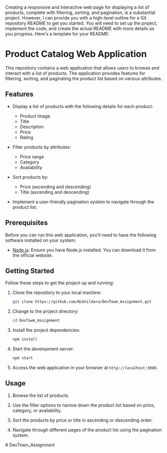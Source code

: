 Creating a responsive and interactive web page for displaying a list of products, complete with filtering, sorting, and pagination, is a substantial project. However, I can provide you with a high-level outline for a Git repository README to get you started. You will need to set up the project, implement the code, and create the actual README with more details as you progress. Here's a template for your README:

# Product Catalog Web Application

This repository contains a web application that allows users to browse and interact with a list of products. The application provides features for filtering, sorting, and paginating the product list based on various attributes.


## Features

- Display a list of products with the following details for each product:
  - Product image
  - Title
  - Description
  - Price
  - Rating

- Filter products by attributes:
  - Price range
  - Category
  - Availability

- Sort products by:
  - Price (ascending and descending)
  - Title (ascending and descending)

- Implement a user-friendly pagination system to navigate through the product list.

## Prerequisites

Before you can run this web application, you'll need to have the following software installed on your system:

- [Node.js](https://nodejs.org/): Ensure you have Node.js installed. You can download it from the official website.

## Getting Started

Follow these steps to get the project up and running:

1. Clone the repository to your local machine:

   ```bash
   git clone https://github.com/Nikhildara/DevTowm_Assignment.git
   ```

2. Change to the project directory:

   ```bash
   cd DevTowm_Assignment
   ```

3. Install the project dependencies:

   ```bash
   npm install
   ```

4. Start the development server:

   ```bash
   npm start
   ```

5. Access the web application in your browser at `http://localhost:3000`.

## Usage

1. Browse the list of products.

2. Use the filter options to narrow down the product list based on price, category, or availability.

3. Sort the products by price or title in ascending or descending order.

4. Navigate through different pages of the product list using the pagination system.





#   D e v T o w n _ A s s i g n m e n t 
 
 

